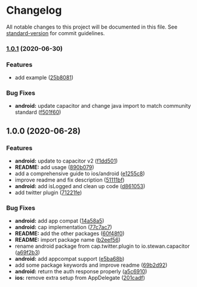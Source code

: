 # Changelog

All notable changes to this project will be documented in this file. See [standard-version](https://github.com/conventional-changelog/standard-version) for commit guidelines.

### [1.0.1](https://github.com/capacitor-community/twitter/compare/v1.0.0...v1.0.1) (2020-06-30)


### Features

* add example ([25b8081](https://github.com/capacitor-community/twitter/commit/25b80815c12f6dc5089542f5fa9cd0cdf75053f5))


### Bug Fixes

* **android:** update capacitor and change java import to match community standard ([f501f60](https://github.com/capacitor-community/twitter/commit/f501f604482ecd8f19924691293a4bcb5a9a366c))

## 1.0.0 (2020-06-28)


### Features

* **android:** update to capacitor v2 ([f1dd501](https://github.com/capacitor-community/twitter/commit/f1dd5011c96246e91e4c6db9209a667fab63c473))
* **README:** add usage ([890b079](https://github.com/capacitor-community/twitter/commit/890b079838258edf961f2e866c242d43b77f2ef4))
* add a comprehensive guide to ios/android ([e1255c8](https://github.com/capacitor-community/twitter/commit/e1255c8852888c403b0fb0ee5a900d13a67a20a3))
* improve readme and fix description ([51111bf](https://github.com/capacitor-community/twitter/commit/51111bf84b472181948fc657304f3993e949e300))
* **android:** add isLogged and clean up code ([d861053](https://github.com/capacitor-community/twitter/commit/d8610537e6e26cce2d5aa287d6e0b48f06b41693))
* add twitter plugin ([71221fe](https://github.com/capacitor-community/twitter/commit/71221fe3e3d582d01a439bf5a1426cdc6023b0d3))


### Bug Fixes

* **android:** add app compat ([14a58a5](https://github.com/capacitor-community/twitter/commit/14a58a5237826eb8635c9ef95efce8a4394e568a))
* **android:** cap implementation ([77c7ac7](https://github.com/capacitor-community/twitter/commit/77c7ac7f60fae63c3839615d2d7e3496a2efd086))
* **README:** add the other packages ([60f48f0](https://github.com/capacitor-community/twitter/commit/60f48f0e452c7a1009caf2cbd51e29f31699dc30))
* **README:** import package name ([b2eef56](https://github.com/capacitor-community/twitter/commit/b2eef567689a11d7b47cc1ce6904ba2b14c3e75b))
* rename android package from  cap.twitter.plugin to io.stewan.capacitor ([a69f2b3](https://github.com/capacitor-community/twitter/commit/a69f2b3b5bffe295ddbfbc3fffd4c545694b684a))
* **android:** add appcompat support ([e5ba68b](https://github.com/capacitor-community/twitter/commit/e5ba68be54322030844ab51845158ee5d579943f))
* add some package keywords and improve readme ([69b2d92](https://github.com/capacitor-community/twitter/commit/69b2d926c624bb2e40ec1f2aec9b100d6bc4f46c))
* **android:** return the auth response properly ([a5c6910](https://github.com/capacitor-community/twitter/commit/a5c6910974fcbca0af9878c963910bb4f0477dc1))
* **ios:** remove extra setup from AppDelegate ([201cadf](https://github.com/capacitor-community/twitter/commit/201cadf6ee2adb823cafb68220fda10bc0f7ac73))
